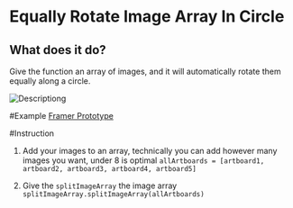# Equally Rotate Image Array In Circle

## What does it do?
Give the function an array of images, and it will automatically rotate them equally along a circle. 

![Descriptiong](http://i.imgur.com/XFaGda2.png)

#Example
[Framer Prototype](http://share.framerjs.com/qhoqu1p9urk6/)

#Instruction

1. Add your images to an array, technically you can add however many images you want, under 8 is optimal
`allArtboards = [artboard1, artboard2, artboard3, artboard4, artboard5]`

2. Give the `splitImageArray` the image array
`splitImageArray.splitImageArray(allArtboards)`